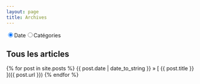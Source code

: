 ```yaml
---
layout: page
title: Archives
---
```


<form name="category_form">
  <div class="radio-group">
  <input type="radio" id="option-one" name="selector" checked><label for="option-one">Date</label><input type="radio" id="option-two" name="selector"><label for="option-two">Catégories</label>
  </div>
 </form>

<div id="ordered_by_categories" markdown="1" style="display: none;">

## User-Land

{% for post in site.posts %}
  {% for tag in post.tags %}
    {% if tag == "userland" %}
  {{ post.date | date_to_string }} &raquo; [ {{ post.title }} ]({{ post.url }})
    {% break %}
    {% endif %}
  {% endfor %}
{% endfor %}

## Kernel-Land

{% for post in site.posts %}
  {% for tag in post.tags %}
    {% if tag == "kernelland" %}
  {{ post.date | date_to_string }} &raquo; [ {{ post.title }} ]({{ post.url }})
    {% break %}
    {% endif %}
  {% endfor %}
{% endfor %}

## Crypto

{% for post in site.posts %}
  {% for tag in post.tags %}
    {% if tag == "crypto" %}
  {{ post.date | date_to_string }} &raquo; [ {{ post.title }} ]({{ post.url }})
    {% break %}
    {% endif %}
  {% endfor %}
{% endfor %}

## Tutos

{% for post in site.posts %}
  {% for tag in post.tags %}
    {% if tag == "tuto" %}
  {{ post.date | date_to_string }} &raquo; [ {{ post.title }} ]({{ post.url }})
    {% break %}
    {% endif %}
  {% endfor %}
{% endfor %}

## Web

{% for post in site.posts %}
  {% for tag in post.tags %}
    {% if tag == "web" %}
  {{ post.date | date_to_string }} &raquo; [ {{ post.title }} ]({{ post.url }})
    {% break %}
    {% endif %}
  {% endfor %}
{% endfor %}

## CTF

{% for post in site.posts %}
  {% for tag in post.tags %}
    {% if tag == "CTF" %}
  {{ post.date | date_to_string }} &raquo; [ {{ post.title }} ]({{ post.url }})
    {% break %}
    {% endif %}
  {% endfor %}
{% endfor %}

## Autres

{% for post in site.posts %}
  {% for tag in post.tags %}
    {% if tag == "other" %}
  {{ post.date | date_to_string }} &raquo; [ {{ post.title }} ]({{ post.url }})
    {% break %}
    {% endif %}
  {% endfor %}
{% endfor %}

</div>
<div id="ordered_by_date" markdown="1">

## Tous les articles

{% for post in site.posts %}
  {{ post.date | date_to_string }} &raquo; [ {{ post.title }} ]({{ post.url }})
{% endfor %}

</div>

<script>
    var rad = document.category_form.selector;
    rad[0].onclick = function() {
      document.getElementById("ordered_by_categories").style.display = "none";
      document.getElementById("ordered_by_date").style.display = "block";
    };
    rad[1].onclick = function() {
      document.getElementById("ordered_by_date").style.display = "none";
      document.getElementById("ordered_by_categories").style.display = "block";
    };
</script>